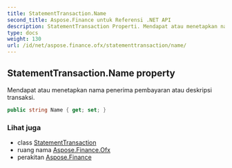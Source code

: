 ```yaml
---
title: StatementTransaction.Name
second_title: Aspose.Finance untuk Referensi .NET API
description: StatementTransaction Properti. Mendapat atau menetapkan nama penerima pembayaran atau deskripsi transaksi.
type: docs
weight: 130
url: /id/net/aspose.finance.ofx/statementtransaction/name/
---
```

## StatementTransaction.Name property

Mendapat atau menetapkan nama penerima pembayaran atau deskripsi transaksi.

```csharp
public string Name { get; set; }
```

### Lihat juga

* class [StatementTransaction](../)
* ruang nama [Aspose.Finance.Ofx](../../statementtransaction/)
* perakitan [Aspose.Finance](../../../)


